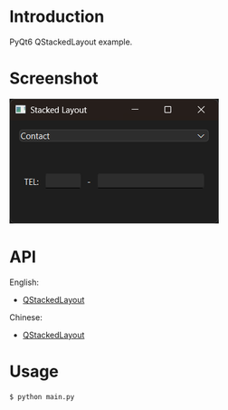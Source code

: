 
# Introduction

PyQt6 QStackedLayout example.


# Screenshot

![StackedLayout](../res/10-StackedLayout.png)


# API

English:

- [QStackedLayout](../../Class-0/QtWidget/QStackedLayout.md)

Chinese:

- [QStackedLayout](../../Class-0/QtWidget/QStackedLayout.CN.md)


# Usage

```bash
$ python main.py
```
